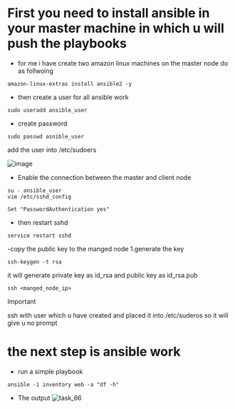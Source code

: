 # First you need to install ansible in your master machine in which u will push the playbooks
- for me i have create two amazon linux machines
on the master node do as follwoing
```
amazon-linux-extras install ansible2 -y
```
- then create a user for all ansible work
```
sudo useradd ansible_user
```
- create password
```
sudo passwd asnible_user
```
add the user into /etc/sudoers

![image](https://github.com/user-attachments/assets/0f027ce5-452a-4428-aa78-11e1f049b1c3)

- Enable the connection between the master and client node
```
su - ansible_user
vim /etc/sshd_config
```
```
Set "PasswordAuthentication yes"
```
- then restart sshd
```
service restart sshd
```
-copy the public key to the manged node
1.generate the key
```
ssh-keygen -t rsa
```
it will generate private key as id_rsa
and public key as id_rsa.pub 
```
ssh <manged_node_ip>
```
> [!IMPORTANT]
> ssh with user which u have created and placed it into /etc/suderos so it will give u no prompt

# the next step is ansible work 
- run a simple playbook
```
ansible -i inventory web -a "df -h"
```
- The output
![task_66](https://github.com/user-attachments/assets/65ae7a15-dbd8-409e-93db-8897359bbb68)
